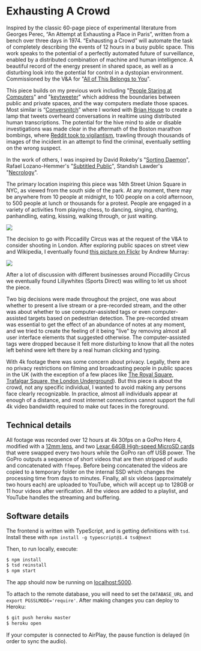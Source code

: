 # Exhausting A Crowd

Inspired by the classic 60-page piece of experimental literature from Georges Perec, “An Attempt at Exhausting a Place in Paris”, written from a bench over three days in 1974. “Exhausting a Crowd” will automate the task of completely describing the events of 12 hours in a busy public space. This work speaks to the potential of a perfectly automated future of surveillance, enabled by a distributed combination of machine and human intelligence. A beautiful record of the energy present in shared space, as well as a disturbing look into the potential for control in a dystopian environment. Commissioned by the V&A for "[All of This Belongs to You](http://www.vam.ac.uk/content/exhibitions/all-of-this-belongs-to-you/)".

This piece builds on my previous work including "[People Staring at Computers](https://vimeo.com/25958231)" and "[keytweeter](https://vimeo.com/9922212)" which address the boundaries between public and private spaces, and the way computers mediate those spaces. Most similar is “[Conversnitch](https://twitter.com/conversnitch)” where I worked with [Brian House](https://twitter.com/h0use) to create a lamp that tweets overheard conversations in realtime using distributed human transcriptions. The potential for the hive mind to aide or disable investigations was made clear in the aftermath of the Boston marathon bombings, where [Reddit took to vigilantism](http://www.nytimes.com/2013/04/29/business/media/bombings-trip-up-reddit-in-its-turn-in-spotlight.html), trawling through thousands of images of the incident in an attempt to find the criminal, eventually settling on the wrong suspect.

In the work of others, I was inspired by David Rokeby's "[Sorting Daemon](www.davidrokeby.com/sorting.html)", Rafael Lozano-Hemmer's "[Subtitled Public](http://www.lozano-hemmer.com/subtitled_public.php)", Standish Lawder's "[Necrology](https://www.youtube.com/watch?v=Dadi7mw5gCs)".

The primary location inspiring this piece was 14th Street Union Square in NYC, as viewed from the south side of the park. At any moment, there may be anywhere from 10 people at midnight, to 100 people on a cold afternoon, to 500 people at lunch or thousands for a protest. People are engaged in a variety of activities from playing chess, to dancing, singing, chanting, panhandling, eating, kissing, walking through, or just waiting.

![](https://igcdn-photos-d-a.akamaihd.net/hphotos-ak-xaf1/t51.2885-15/11378623_774063319380827_678750027_o.jpg)

The decision to go with Piccadilly Circus was at the request of the V&A to consider shooting in London. After exploring public spaces on street view and Wikipedia, I eventually found [this picture on Flickr](https://www.flickr.com/photos/mrandrewmurray/2765228320/) by Andrew Murray:

![](https://farm4.staticflickr.com/3280/2765228320_764394bc57_b.jpg)

After a lot of discussion with different businesses around Piccadilly Circus we eventually found Lillywhites (Sports Direct) was willing to let us shoot the piece.

Two big decisions were made throughout the project, one was about whether to present a live stream or a pre-recorded stream, and the other was about whether to use computer-assisted tags or even computer-assisted targets based on pedestrian detection. The pre-recorded stream was essential to get the effect of an abundance of notes at any moment, and we tried to create the feeling of it being "live" by removing almost all user interface elements that suggested otherwise. The computer-assisted tags were dropped because it felt more disturbing to know that all the notes left behind were left there by a real human clicking and typing.

With 4k footage there was some concern about privacy. Legally, there are no privacy restrictions on filming and broadcasting people in public spaces in the UK (with the exception of a few places like [The Royal Square, Trafalgar Square, the London Underground](http://filmlondon.org.uk/get-permission-film)). But this piece is about the crowd, not any specific individual, I wanted to avoid making any persons face clearly recognizable. In practice, almost all individuals appear at enough of a distance, and most internet connections cannot support the full 4k video bandwidth required to make out faces in the foreground.

## Technical details

All footage was recorded over 12 hours at 4k 30fps on a GoPro Hero 4, modified with a [12mm lens](http://peauproductions.com/store/index.php?main_page=product_info&products_id=690), and two [Lexar 64GB High-speed MicroSD cards](http://www.bhphotovideo.com/c/product/1031506-REG/lexar_lsdmi64gbsbna633r_64gb_micro_sdhc_card.html) that were swapped every two hours while the GoPro ran off USB power. The GoPro outputs a sequence of short videos that are then stripped of audio and concatenated with `ffmpeg`. Before being concatenated the videos are copied to a temporary folder on the internal SSD which changes the processing time from days to minutes. Finally, all six videos (approximately two hours each) are uploaded to YouTube, which will accept up to 128GB or 11 hour videos after verification. All the videos are added to a playlist, and YouTube handles the streaming and buffering.

## Software details

The frontend is written with TypeScript, and is getting definitions with `tsd`. Install these with `npm install -g typescript@1.4 tsd@next`

Then, to run locally, execute:

```sh
$ npm install
$ tsd reinstall
$ npm start
```

The app should now be running on [localhost:5000](http://localhost:5000/).

To attach to the remote database, you will need to set the `DATABASE_URL` and `export PGSSLMODE='require'`. After making changes you can deploy to Heroku:

```sh
$ git push heroku master
$ heroku open
```

If your computer is connected to AirPlay, the pause function is delayed (in order to sync the audio).

